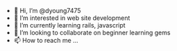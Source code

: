 - 👋 Hi, I’m @dyoung7475
- 👀 I’m interested in web site development
- 🌱 I’m currently learning rails, javascript
- 💞️ I’m looking to collaborate on beginner learning gems
- 📫 How to reach me ...

<!---
dyoung7475/dyoung7475 is a ✨ special ✨ repository because its `README.md` (this file) appears on your GitHub profile.
You can click the Preview link to take a look at your changes.
--->
